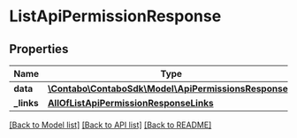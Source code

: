 # ListApiPermissionResponse

## Properties
Name | Type | Description | Notes
------------ | ------------- | ------------- | -------------
**data** | [**\Contabo\ContaboSdk\Model\ApiPermissionsResponse[]**](ApiPermissionsResponse.md) |  | 
**_links** | [**AllOfListApiPermissionResponseLinks**](AllOfListApiPermissionResponseLinks.md) |  | 

[[Back to Model list]](../../README.md#documentation-for-models) [[Back to API list]](../../README.md#documentation-for-api-endpoints) [[Back to README]](../../README.md)

